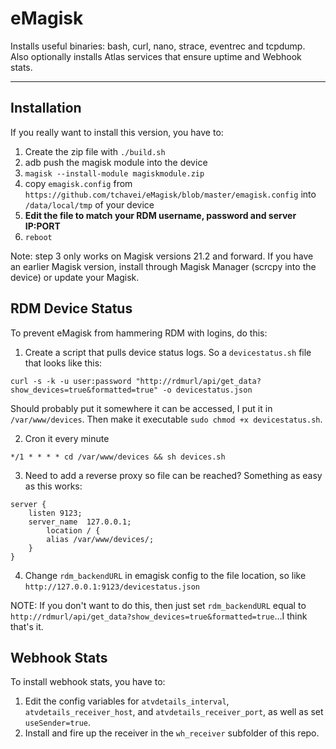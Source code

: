 # eMagisk

Installs useful binaries: bash, curl, nano, strace, eventrec and tcpdump. Also optionally installs Atlas services that ensure uptime and Webhook stats.

---

## Installation

If you really want to install this version, you have to:

1. Create the zip file with `./build.sh`
2. adb push the magisk module into the device
3. `magisk --install-module magiskmodule.zip`
4. copy `emagisk.config` from `https://github.com/tchavei/eMagisk/blob/master/emagisk.config` into `/data/local/tmp` of your device
5. **Edit the file to match your RDM username, password and server IP:PORT**
6. `reboot`

Note: step 3 only works on Magisk versions 21.2 and forward. If you have an earlier Magisk version, install through Magisk Manager (scrcpy into the device) or update your Magisk.

## RDM Device Status

To prevent eMagisk from hammering RDM with logins, do this:

1. Create a script that pulls device status logs. So a `devicestatus.sh` file that looks like this:

`curl -s -k -u user:password "http://rdmurl/api/get_data?show_devices=true&formatted=true" -o devicestatus.json`

Should probably put it somewhere it can be accessed, I put it in `/var/www/devices`. Then make it executable `sudo chmod +x devicestatus.sh`.

2. Cron it every minute

`*/1 * * * * cd /var/www/devices && sh devices.sh`

3. Need to add a reverse proxy so file can be reached? Something as easy as this works:

```
server {
    listen 9123;
    server_name  127.0.0.1;
        location / {
        alias /var/www/devices/;
    }
}
```

4. Change `rdm_backendURL` in emagisk config to the file location, so like `http://127.0.0.1:9123/devicestatus.json`

NOTE: If you don't want to do this, then just set `rdm_backendURL` equal to `http://rdmurl/api/get_data?show_devices=true&formatted=true`...I think that's it.

## Webhook Stats

To install webhook stats, you have to:

1. Edit the config variables for `atvdetails_interval`, `atvdetails_receiver_host`, and `atvdetails_receiver_port`, as well as set `useSender=true`.
2. Install and fire up the receiver in the `wh_receiver` subfolder of this repo.
